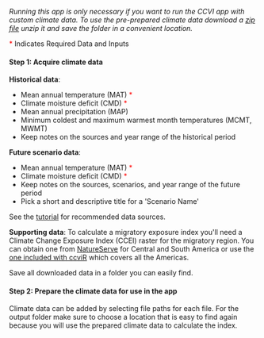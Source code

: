 
*Running this app is only necessary if you want to run the CCVI app with custom climate data. To use the pre-prepared climate data download a [zip file](https://drive.google.com/drive/folders/18mO5GDUmwi-nswhIAC36bmtYsvmqNQkH?usp=share_link) unzip it and save the folder in a convenient location.*

 <span style='color:red'>*</span> Indicates Required Data and Inputs</span>

#### Step 1: Acquire climate data

**Historical data**: 
  - Mean annual temperature (MAT) <span style='color:red'>*</span>
  - Climate moisture deficit (CMD) <span style='color:red'>*</span>
  - Mean annual precipitation (MAP)
  - Minimum coldest and maximum warmest month temperatures (MCMT, MWMT)
  - Keep notes on the sources and year range of the historical period
  
**Future scenario data**:
  - Mean annual temperature (MAT) <span style='color:red'>*</span>
  - Climate moisture deficit (CMD) <span style='color:red'>*</span>
  - Keep notes on the sources, scenarios, and year range of the future period
  - Pick a short and descriptive title for a 'Scenario Name'

See the [tutorial](https://landscitech.github.io/ccviR/articles/data_prep_vignette.html) for recommended data sources.
  
**Supporting data**: 
To calculate a migratory exposure index you'll need a Climate Change Exposure Index (CCEI) raster for the migratory region. You can obtain one from [NatureServe](https://www.natureserve.org/ccvi-species) for Central and South America or use the [one included with ccviR](https://drive.google.com/drive/folders/175eBmxN1KIcqVvHLC3PcJIvvUP67BzPG) which covers all the Americas. 

Save all downloaded data in a folder you can easily find.


#### Step 2: Prepare the climate data for use in the app

Climate data can be added by selecting file paths for each file. 
For the output folder make sure to choose a location that is easy to find again 
because you will use the prepared climate data to calculate the index.
